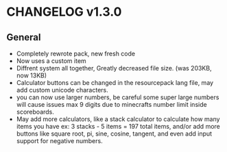 # CHANGELOG v1.3.0
## General
- Completely rewrote pack, new fresh code
- Now uses a custom item
- Diffrent system all together, Greatly decreased file size. (was 203KB, now 13KB)
- Calculator buttons can be changed in the resourcepack lang file, may add custom unicode characters.
- you can now use larger numbers, be careful some super large numbers will cause issues max 9 digits due to minecrafts number limit inside scoreboards.
- May add more calculators, like a stack calculator to calculate how many items you have ex: 3 stacks - 5 items = 197 total items, and/or add more buttons like square root, pi, sine, cosine, tangent, and even add input support for negative numbers.
